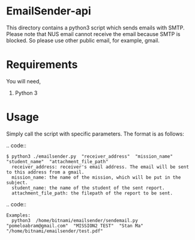 
EmailSender-api
==========

This directory contains a python3 script which sends emails with SMTP.
Please note that NUS email cannot receive the email because SMTP is blocked.
So please use other public email, for example, gmail.


Requirements
============
You will need,

1. Python 3


Usage
=====
Simply call the script with specific parameters.
The format is as follows:

.. code::

    $ python3 ./emailsender.py  "receiver_address"  "mission_name"  "student_name"  "attachment_file_path"
      receiver_address: receiver's email address. The email will be sent to this address from a gmail.
      mission_name: the name of the mission, which will be put in the subject. 
      student_name: the name of the student of the sent report.
      attachment_file_path: the filepath of the report to be sent.


.. code::

    Examples:
      python3  /home/bitnami/emailsender/sendemail.py  "pomeloabram@gmail.com"  "MISSION2 TEST"  "Stan Ma"  "/home/bitnami/emailsender/test.pdf"
